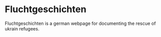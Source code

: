 # Fluchtgeschichten
Fluchtgeschichten is a german webpage for documenting the rescue of ukrain refugees.
